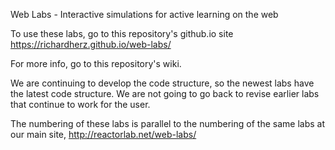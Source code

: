 Web Labs - Interactive simulations for active learning on the web

To use these labs, go to this repository's github.io site https://richardherz.github.io/web-labs/ 

For more info, go to this repository's wiki.

We are continuing to develop the code structure, so the newest labs have the latest code structure. We are not going to go back to revise earlier labs that continue to work for the user.

The numbering of these labs is parallel to the numbering of the same labs at our main site, http://reactorlab.net/web-labs/ 
